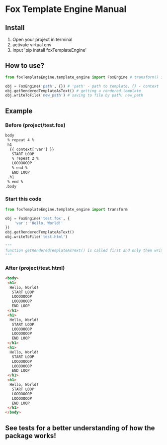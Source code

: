 # Fox Template Engine Manual

## Install
1. Open your project in terminal
2. activate virtual env
3. Input 'pip install foxTemplateEngine'

## How to use?
```python
from foxTemplateEngine.template_engine import FoxEngine # transform() is a func for render your template to vanilla HTML

obj = FoxEngine('path', {}) # 'path' - path to template, {} - context
obj.getRenderedTemplateAsText() # getting a rendered template
obj.writeToFile('new_path') # saving to file by path: new_path
```

## Example
### Before (project/test.fox)
```html
body
 % repeat 4 %
 h1
  {{ context['var'] }}
   START LOOP
   % repeat 2 %
   LOOOOOOOP
   % end %
   END LOOP
 .h1
 % end %
.body
```
### Start this code
```python
from foxTemplateEngine.template_engine import transform

obj = FoxEngine('test.fox', {
    'var': 'Hello, World!'
})
obj.getRenderedTemplateAsText()
obj.writeToFile('test.html')

"""
function getRenderedTemplateAsText() is called first and only then writeToFile()
"""
```
### After (project/test.html)
```html
<body>
 <h1>
  Hello, World!
   START LOOP
   LOOOOOOOP
   LOOOOOOOP
   END LOOP
 </h1>
 <h1>
  Hello, World!
   START LOOP
   LOOOOOOOP
   LOOOOOOOP
   END LOOP
 </h1>
 <h1>
  Hello, World!
   START LOOP
   LOOOOOOOP
   LOOOOOOOP
   END LOOP
 </h1>
 <h1>
  Hello, World!
   START LOOP
   LOOOOOOOP
   LOOOOOOOP
   END LOOP
 </h1>
</body>
```

## See tests for a better understanding of how the package works!